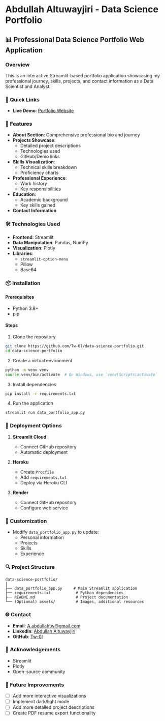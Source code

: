 # Abdullah Altuwayjiri - Data Science Portfolio

## 📊 Professional Data Science Portfolio Web Application

### Overview
This is an interactive Streamlit-based portfolio application showcasing my professional journey, skills, projects, and contact information as a Data Scientist and Analyst.


### 🔗 Quick Links
- **Live Demo**: [Portfolio Website](https://abdullah-altuwayjiri-portfolio.streamlit.app/)

### 🚀 Features
- **About Section**: Comprehensive professional bio and journey
- **Projects Showcase**: 
  - Detailed project descriptions
  - Technologies used
  - GitHub/Demo links
- **Skills Visualization**: 
  - Technical skills breakdown
  - Proficiency charts
- **Professional Experience**: 
  - Work history
  - Key responsibilities
- **Education**: 
  - Academic background
  - Key skills gained
- **Contact Information**

### 🛠 Technologies Used
- **Frontend**: Streamlit
- **Data Manipulation**: Pandas, NumPy
- **Visualization**: Plotly
- **Libraries**: 
  - `streamlit-option-menu`
  - Pillow
  - Base64

### 📦 Installation

#### Prerequisites
- Python 3.8+
- pip

#### Steps
1. Clone the repository
```bash
git clone https://github.com/Tw-0l/data-science-portfolio.git
cd data-science-portfolio
```

2. Create a virtual environment
```bash
python -m venv venv
source venv/bin/activate  # On Windows, use `venv\Scripts\activate`
```

3. Install dependencies
```bash
pip install -r requirements.txt
```

4. Run the application
```bash
streamlit run data_portfolio_app.py
```

### 🚀 Deployment Options
1. **Streamlit Cloud**
   - Connect GitHub repository
   - Automatic deployment

2. **Heroku**
   - Create `Procfile`
   - Add `requirements.txt`
   - Deploy via Heroku CLI

3. **Render**
   - Connect GitHub repository
   - Configure web service

### 📝 Customization
- Modify `data_portfolio_app.py` to update:
  - Personal information
  - Projects
  - Skills
  - Experience

### 🔍 Project Structure
```
data-science-portfolio/
│
├── data_portfolio_app.py     # Main Streamlit application
├── requirements.txt           # Python dependencies
├── README.md                  # Project documentation
└── (Optional) assets/         # Images, additional resources
```

### 🌐 Contact
- **Email**: A.abdullahtw@gmail.com
- **LinkedIn**: [Abdullah Altuwayjiri](https://www.linkedin.com/in/abdullah-aaltuwayjiri)
- **GitHub**: [Tw-0l](https://github.com/Tw-0l)


### 🙏 Acknowledgements
- Streamlit
- Plotly
- Open-source community

### 🔧 Future Improvements
- [ ] Add more interactive visualizations
- [ ] Implement dark/light mode
- [ ] Add more detailed project descriptions
- [ ] Create PDF resume export functionality
```
